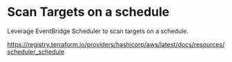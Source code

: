 # Scan Targets on a schedule

Leverage EventBridge Scheduler to scan targets on a schedule.

https://registry.terraform.io/providers/hashicorp/aws/latest/docs/resources/scheduler_schedule
